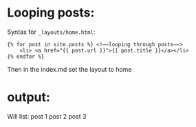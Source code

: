 # Looping posts:

Syntax for `_layouts/home.html`:

```
{% for post in site.posts %} <!––looping through posts––>
	<li> <a href="{{ post.url }}">{{ post.title }}</a></li>
{% endfor %}
```

Then in the index.md set the layout to home

# output:
Will list:
post 1
post 2
post 3
